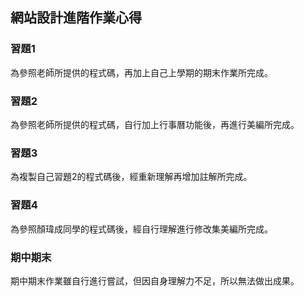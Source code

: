 ## 網站設計進階作業心得

### 習題1
為參照老師所提供的程式碼，再加上自己上學期的期末作業所完成。

### 習題2
為參照老師所提供的程式碼，自行加上行事曆功能後，再進行美編所完成。

### 習題3
為複製自己習題2的程式碼後，經重新理解再增加註解所完成。

### 習題4
為參照顏瑋成同學的程式碼後，經自行理解進行修改集美編所完成。

### 期中期末
期中期末作業雖自行進行嘗試，但因自身理解力不足，所以無法做出成果。
